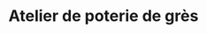 ---
title: "Atelier de poterie de grès"
url: /saint-amand-montrond/atelier-de-poterie-de-gres/
shop: poterie
---